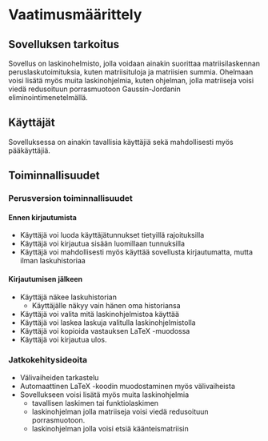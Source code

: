 # Vaatimusmäärittely
## Sovelluksen tarkoitus
Sovellus on laskinohelmisto, jolla voidaan ainakin suorittaa matriisilaskennan peruslaskutoimituksia, kuten matriisituloja ja matriisien summia. Ohelmaan voisi lisätä myös muita laskinohjelmia, kuten ohjelman, jolla matriiseja voisi viedä redusoituun porrasmuotoon Gaussin-Jordanin eliminointimenetelmällä.

## Käyttäjät
Sovelluksessa on ainakin tavallisia käyttäjiä sekä mahdollisesti myös pääkäyttäjiä.

## Toiminnallisuudet
### Perusversion toiminnallisuudet
#### Ennen kirjautumista
* Käyttäjä voi luoda käyttäjätunnukset tietyillä rajoituksilla
* Käyttäjä voi kirjautua sisään luomillaan tunnuksilla
* Käyttäjä voi mahdollisesti myös käyttää sovellusta kirjautumatta, mutta ilman laskuhistoriaa

#### Kirjautumisen jälkeen
* Käyttäjä näkee laskuhistorian
    * Käyttäjälle näkyy vain hänen oma historiansa
* Käyttäjä voi valita mitä laskinohjelmistoa käyttää
* Käyttäjä voi laskea laskuja valitulla laskinohjelmistolla
* Käyttäjä voi kopioida vastauksen LaTeX -muodossa
* Käyttäjä voi kirjautua ulos.

### Jatkokehitysideoita
* Välivaiheiden tarkastelu
* Automaattinen LaTeX -koodin muodostaminen myös välivaiheista
* Sovellukseen voisi lisätä myös muita laskinohjelmia
    * tavallisen laskimen tai funktiolaskimen
    * laskinohjelman jolla matriiseja voisi viedä redusoituun porrasmuotoon.
    * laskinohjelman jolla voisi etsiä käänteismatriisin